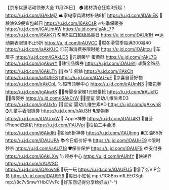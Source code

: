 【京东优惠活动领券大全 11月28日】
🏠建材清仓狂欢3折起！ 
https://u.jd.com/iGAkMj7 
🛋家电家具建材补贴8折
https://u.jd.com/iDAkiEK
🍚粮油9.9便宜包邮日
https://u.jd.com/i6AkCsR
🔥冬季保暖券
https://u.jd.com/iGAUmAW
https://u.jd.com/iaAkL7P
https://u.jd.com/i6AkK7j
🌎黑5进口超级品类日
https://u.jd.com/iDAUk1H 
🕶运动腕表眼镜不止5折
https://u.jd.com/irAUVCC
🎿燃冬滑雪季每满300减40
https://u.jd.com/iaAkKUC
🕙前海消费券限时抢
https://u.jd.com/iOAktxu
🍒车厘子
https://u.jd.com/iGAkLD5
🍰元朗荣华 蛋黄酥
https://u.jd.com/irAkL7G
https://u.jd.com/igAkwrY
💎珠宝品牌券
https://u.jd.com/iOAUeYj
💰黄金饰品
https://u.jd.com/i6AkLTh
🏋🏻益节 氨糖
https://u.jd.com/i1AkCIt
https://u.jd.com/iaAUhES
https://u.jd.com/iOAUFuF
🏪京喜自营好物
https://u.jd.com/irAkCpL
🏷超市领劵中心
https://u.jd.com/irAUmN3
👜箱包券
https://u.jd.com/igAkwtK
👶🏻母婴全家桶1元限量抢
https://u.jd.com/irAUxfC
👶🏻母婴券
https://u.jd.com/i6AkCrW
👶🏻星鲨 婴幼儿维生素D3
https://u.jd.com/igAUxfn
👶🏻星鲨 婴幼儿维生素AD
https://u.jd.com/igAkwn8
⌚儿童手表眼镜券
https://u.jd.com/irAkI3H
🐈宠物券
https://u.jd.com/iDAUoxW
 Apple神券
https://u.jd.com/iDAU4K1
📱自营iPhone资源机
https://u.jd.com/i1AUVpj
📱拍拍二手会场
https://u.jd.com/i6AkdKj
🛞轮胎5折神券
https://u.jd.com/i1AUhmg
⛽加油85折
https://u.jd.com/iDAUUPA
📚今日低价好书
https://u.jd.com/iOAUHE9
⏰限时秒杀
https://u.jd.com/iaAU718
🛡保价保护
https://u.jd.com/iGAUjF9
💳支付券
https://u.jd.com/i6AkLXw
🏷领券中心
https://u.jd.com/irAUhfY
🚚快递奍
https://u.jd.com/irAUVSC  
https://u.jd.com/iOAkwNB
🎰玩一玩
https://u.jd.com/iGAUFU5
🛵饿了么VIP会员
https://u.jd.com/iDAU9Y9
🧧每日小虹苞
mp://1C8Boxm1LEEOSgb
mp://8c7v5mwYHbCVvFc
🌟好东西记得分享给好友(^-^)